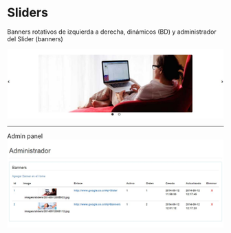 # Sliders
Banners rotativos de izquierda a derecha, dinámicos (BD) y administrador del Slider (banners)

 ![Example Image](capture.JPG)
 
 ----------------------------------------------------------------------------------------------
Admin panel
 ![Example Image](capture_2.JPG)
